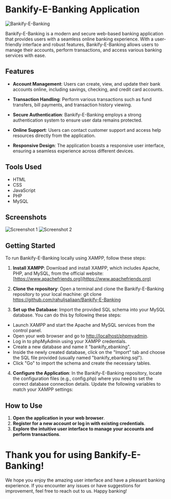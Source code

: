 # Bankify-E-Banking Application

![Bankify-E-Banking](link_to_screenshot_or_image)

Bankify-E-Banking is a modern and secure web-based banking application that provides users with a seamless online banking experience. With a user-friendly interface and robust features, Bankify-E-Banking allows users to manage their accounts, perform transactions, and access various banking services with ease.

## Features

- **Account Management**: Users can create, view, and update their bank accounts online, including savings, checking, and credit card accounts.

- **Transaction Handling**: Perform various transactions such as fund transfers, bill payments, and transaction history viewing.

- **Secure Authentication**: Bankify-E-Banking employs a strong authentication system to ensure user data remains protected.

- **Online Support**: Users can contact customer support and access help resources directly from the application.

- **Responsive Design**: The application boasts a responsive user interface, ensuring a seamless experience across different devices.

## Tools Used

- HTML
- CSS
- JavaScript
- PHP
- MySQL

## Screenshots

![Screenshot 1](screenshots/screenshot1.png)
![Screenshot 2](screenshots/screenshot2.png)

## Getting Started

To run Bankify-E-Banking locally using XAMPP, follow these steps:

1. **Install XAMPP**: Download and install XAMPP, which includes Apache, PHP, and MySQL, from the official website: [https://www.apachefriends.org](https://www.apachefriends.org)

2. **Clone the repository**: Open a terminal and clone the Bankify-E-Banking repository to your local machine:
git clone https://github.com/rahuljsaliaan/Bankify-E-Banking


3. **Set up the Database**: Import the provided SQL schema into your MySQL database. You can do this by following these steps:
- Launch XAMPP and start the Apache and MySQL services from the control panel.
- Open your web browser and go to [http://localhost/phpmyadmin](http://localhost/phpmyadmin).
- Log in to phpMyAdmin using your XAMPP credentials.
- Create a new database and name it "bankify_ebanking".
- Inside the newly created database, click on the "Import" tab and choose the SQL file provided (usually named "bankify_ebanking.sql").
- Click "Go" to import the schema and create the necessary tables.

4. **Configure the Application**: In the Bankify-E-Banking repository, locate the configuration files (e.g., config.php) where you need to set the correct database connection details. Update the following variables to match your XAMPP settings:

## How to Use

1. **Open the application in your web browser**.
2. **Register for a new account or log in with existing credentials**.
3. **Explore the intuitive user interface to manage your accounts and perform transactions**.

# Thank you for using Bankify-E-Banking!

We hope you enjoy the amazing user interface and have a pleasant banking experience. If you encounter any issues or have suggestions for improvement, feel free to reach out to us. Happy banking!



